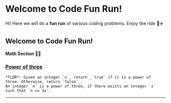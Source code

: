 # Welcome to Code Fun Run!

Hi! Here we will do a **fun run**  of various coding problems. Enjoy the ride 🚆✈️


## Welcome to Code Fun Run!
**Math Section 🔢📏**
### [Power of three](https://github.com/SimonWard30/Code-Fun-Run/blob/develop/Power_of_three/src/power_of_three.md)
	*TLDR*: Given an integer `n`, return _`true` if it is a power of three. Otherwise, return `false`_.
	An integer `n` is a power of three, if there exists an integer `x` such that `n == 3x`.
---
